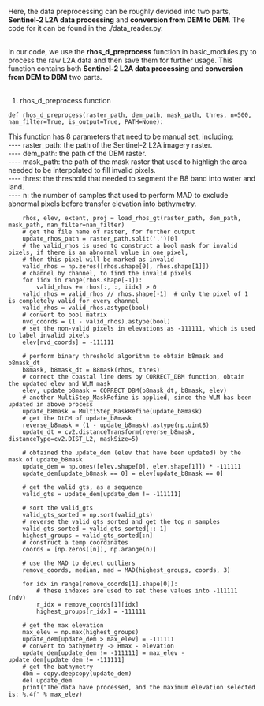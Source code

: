 Here, the data preprocessing can be roughly devided into two parts, **Sentinel-2 L2A data processing** and **conversion from DEM to DBM**. The code for it can be found in the ./data_reader.py. <br><br>

In our code, we use the **rhos_d_preprocess** function in basic_modules.py to process the raw L2A data and then save them for further usage.  This function contains both **Sentinel-2 L2A data processing** and **conversion from DEM to DBM** two parts. <br><br>
1. rhos_d_preprocess function
```
def rhos_d_preprocess(raster_path, dem_path, mask_path, thres, n=500, nan_filter=True, is_output=True, PATH=None):
```
This function has 8 parameters that need to be manual set, including: <br>
---- raster_path: the path of the Sentinel-2 L2A imagery raster. <br>
---- dem_path: the path of the DEM raster. <br>
---- mask_path: the path of the mask raster that used to highligh the area needed to be interpolated to fill invalid pixels. <br>
---- thres: the threshold that needed to segment the B8 band into water and land. <br>
---- n: the number of samples that used to perform MAD to exclude abnormal pixels before transfer elevation into bathymetry. <br> 
```
    rhos, elev, extent, proj = load_rhos_gt(raster_path, dem_path, mask_path, nan_filter=nan_filter)
    # get the file name of raster, for further output
    update_rhos_path = raster_path.split('.')[0]
    # the valid_rhos is used to construct a bool mask for invalid pixels, if there is an abnormal value in one pixel,
    # then this pixel will be marked as invalid
    valid_rhos = np.zeros([rhos.shape[0], rhos.shape[1]])
    # channel by channel, to find the invalid pixels
    for iidx in range(rhos.shape[-1]):
        valid_rhos += rhos[:, :, iidx] > 0
    valid_rhos = valid_rhos // rhos.shape[-1]  # only the pixel of 1 is completely valid for every channel
    valid_rhos = valid_rhos.astype(bool)
    # convert to bool matrix
    nvd_coords = (1 - valid_rhos).astype(bool)
    # set the non-valid pixels in elevations as -111111, which is used to label invalid pixels
    elev[nvd_coords] = -111111

    # perform binary threshold algorithm to obtain b8mask and b8mask_dt
    b8mask, b8mask_dt = B8mask(rhos, thres)
    # correct the coastal line dems by CORRECT_DBM function, obtain the updated elev and WLM mask
    elev, update_b8mask = CORRECT_DBM(b8mask_dt, b8mask, elev)
    # another MultiStep_MaskRefine is applied, since the WLM has been updated in above process
    update_b8mask = MultiStep_MaskRefine(update_b8mask)
    # get the DtCM of update_b8mask
    reverse_b8mask = (1 - update_b8mask).astype(np.uint8)
    update_dt = cv2.distanceTransform(reverse_b8mask, distanceType=cv2.DIST_L2, maskSize=5)

    # obtained the update_dem (elev that have been updated) by the mask of update_b8mask
    update_dem = np.ones([elev.shape[0], elev.shape[1]]) * -111111
    update_dem[update_b8mask == 0] = elev[update_b8mask == 0]

    # get the valid gts, as a sequence
    valid_gts = update_dem[update_dem != -111111]

    # sort the valid_gts
    valid_gts_sorted = np.sort(valid_gts)
    # reverse the valid_gts_sorted and get the top n samples
    valid_gts_sorted = valid_gts_sorted[::-1]
    highest_groups = valid_gts_sorted[:n]
    # construct a temp coordinates
    coords = [np.zeros([n]), np.arange(n)]

    # use the MAD to detect outliers
    remove_coords, median, mad = MAD(highest_groups, coords, 3)

    for idx in range(remove_coords[1].shape[0]):
        # these indexes are used to set these values into -111111 (ndv)
        r_idx = remove_coords[1][idx]
        highest_groups[r_idx] = -111111

    # get the max elevation
    max_elev = np.max(highest_groups)
    update_dem[update_dem > max_elev] = -111111
    # convert to bathymetry -> Hmax - elevation
    update_dem[update_dem != -111111] = max_elev - update_dem[update_dem != -111111]
    # get the bathymetry
    dbm = copy.deepcopy(update_dem)
    del update_dem
    print("The data have processed, and the maximum elevation selected is: %.4f" % max_elev)
```
